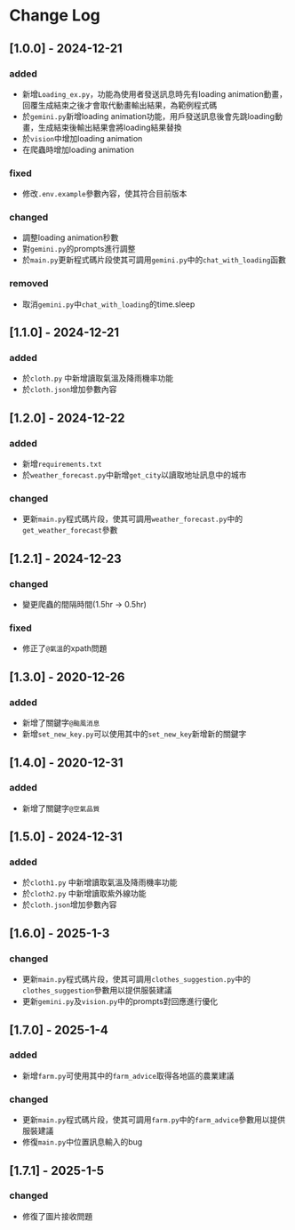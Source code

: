 # Change Log
## [1.0.0] - 2024-12-21
### added
- 新增`Loading_ex.py`，功能為使用者發送訊息時先有loading animation動畫，回覆生成結束之後才會取代動畫輸出結果，為範例程式碼
- 於`gemini.py`新增loading animation功能，用戶發送訊息後會先跳loading動畫，生成結束後輸出結果會將loading結果替換
- 於`vision`中增加loading animation
- 在爬蟲時增加loading animation
### fixed
- 修改`.env.example`參數內容，使其符合目前版本
### changed
- 調整loading animation秒數
- 對`gemini.py`的prompts進行調整
- 於`main.py`更新程式碼片段使其可調用`gemini.py`中的`chat_with_loading`函數
### removed
- 取消`gemini.py`中`chat_with_loading`的time.sleep

## [1.1.0] - 2024-12-21
### added
- 於`cloth.py` 中新增讀取氣溫及降雨機率功能
- 於`cloth.json`增加參數內容

## [1.2.0] - 2024-12-22
### added
- 新增`requirements.txt`
- 於`weather_forecast.py`中新增`get_city`以讀取地址訊息中的城市
### changed
- 更新`main.py`程式碼片段，使其可調用`weather_forecast.py`中的`get_weather_forecast`參數

## [1.2.1] - 2024-12-23
### changed
- 變更爬蟲的間隔時間(1.5hr -> 0.5hr)
### fixed
- 修正了`@氣溫`的xpath問題

## [1.3.0] - 2020-12-26
### added
- 新增了關鍵字`@颱風消息`
- 新增`set_new_key.py`可以使用其中的`set_new_key`新增新的關鍵字

## [1.4.0] - 2020-12-31
### added
- 新增了關鍵字`@空氣品質`

## [1.5.0] - 2024-12-31
### added
- 於`cloth1.py`  中新增讀取氣溫及降雨機率功能
- 於`cloth2.py`  中新增讀取紫外線功能
- 於`cloth.json`增加參數內容

## [1.6.0] - 2025-1-3
### changed
- 更新`main.py`程式碼片段，使其可調用`clothes_suggestion.py`中的`clothes_suggestion`參數用以提供服裝建議
- 更新`gemini.py`及`vision.py`中的prompts對回應進行優化

## [1.7.0] - 2025-1-4
### added
- 新增`farm.py`可使用其中的`farm_advice`取得各地區的農業建議
### changed
- 更新`main.py`程式碼片段，使其可調用`farm.py`中的`farm_advice`參數用以提供服裝建議
- 修復`main.py`中位置訊息輸入的bug

## [1.7.1] - 2025-1-5
### changed
- 修復了圖片接收問題